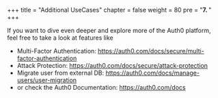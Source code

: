 +++
title = "Additional UseCases"
chapter = false
weight = 80
pre = "<b>7. </b>"
+++

If you want to dive even deeper and explore more of the Auth0 platform, feel free to take a look at features like

- Multi-Factor Authentication: https://auth0.com/docs/secure/multi-factor-authentication
- Attack Protection: https://auth0.com/docs/secure/attack-protection 
- Migrate user from external DB: https://auth0.com/docs/manage-users/user-migration
- or check the Auth0 Documentation: https://auth0.com/docs